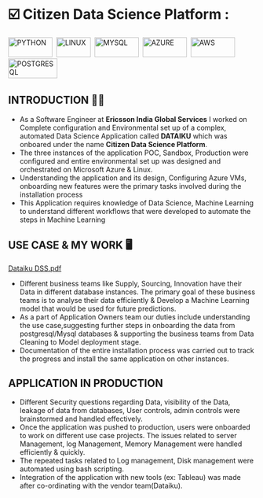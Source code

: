 # ☑️ Citizen Data Science Platform :

<div>
  <img src= "https://img.shields.io/badge/Python-FFD43B?style=for-the-badge&logo=python&logoColor=blue" title= "PYTHON" alt= "PYTHON" width="90" height="40"/>&nbsp;
  <img src= "https://img.shields.io/badge/Linux-FCC624?style=for-the-badge&logo=linux&logoColor=blacke" title= "LINUX" alt= "LINUX" width="70" height="40"/>&nbsp;
  <img src= "https://img.shields.io/badge/MySQL-005C84?style=for-the-badge&logo=mysql&logoColor=white" title = "MYSQL" alt ="MYSQL" width="90" height="40"/>&nbsp;
  <img src= "https://img.shields.io/badge/microsoft%20azure-0089D6?style=for-the-badge&logo=microsoft-azure&logoColor=white" title = "AZURE" alt ="AZURE" width="90" height="40"/>&nbsp;
   <img src= "https://img.shields.io/badge/Amazon_AWS-FF9900?style=for-the-badge&logo=amazonaws&logoColor=white" title = "AWS" alt ="AWS" width="90" height="40"/>&nbsp;
   <img src= "https://img.shields.io/badge/PostgreSQL-316192?style=for-the-badge&logo=postgresql&logoColor=white" title = "POSTGRESQL" alt ="POSTGRESQL" width="100" height="40"/>&nbsp;
 </div>
 
## INTRODUCTION 🙋‍♂️
  * As a Software Engineer at **Ericsson India Global Services** I worked on Complete configuration and Environmental set up of a complex, automated Data Science Application called **DATAIKU** which was onboared under the name **Citizen Data Science Platform**.
  * The three instances of the application POC, Sandbox, Production were configured and entire environmental set up was designed and orchestrated on Microsoft Azure & Linux.
  * Understanding the application and its design, Configuring Azure VMs, onboarding new features were the primary tasks involved during the installation process
  * This Application requires knowledge of Data Science, Machine Learning to understand different workflows that were developed to automate the steps in Machine Learning

## USE CASE & MY WORK 🖥️ 
  
  [Dataiku DSS.pdf](https://github.com/vignan98/Citizen-Data-Science-Platform/files/8734927/Dataiku.DSS.pdf)
  
  * Different business teams like Supply, Sourcing, Innovation have their Data in different database instances. The primary goal of these business teams is to analyse their data efficiently & Develop a Machine Learning model that would be used for future predictions. 
  * As a part of Application Owners team our duties include understanding the use case,suggesting further steps in onboarding the data from postgresql/Mysql databases & supporting the business teams from Data Cleaning to Model deployment stage.
  * Documentation of the entire installation process was carried out to track the progress and install the same application on other instances.
  
## APPLICATION IN PRODUCTION
  * Different Security questions regarding Data, visibility of the Data, leakage of data from databases, User controls, admin controls were brainstormed and handled effectively.
  * Once the application was pushed to production, users were onboarded to work on different use case projects. The issues related to server Management, log Management, Memory Management were handled efficiently & quickly.
  * The repeated tasks related to Log management, Disk management were automated using bash scripting.
  * Integration of the application with new tools (ex: Tableau) was made after co-ordinating with the vendor team(Dataiku).
  
  
